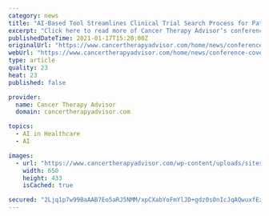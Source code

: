 ```yaml
---
category: news
title: "AI-Based Tool Streamlines Clinical Trial Search Process for Patients With Gastrointestinal Malignancies"
excerpt: "Click here to read more of Cancer Therapy Advisor‘s conference coverage. A novel, artificial intelligence (AI)-based search tool was found to simplify gastrointestinal (GI) cancer clinical trial identification, improve understanding of study-related ..."
publishedDateTime: 2021-01-17T15:20:00Z
originalUrl: "https://www.cancertherapyadvisor.com/home/news/conference-coverage/american-society-of-clinical-oncology-gastrointestinal-asco-gi/asco-gi-2021/gastrointestinal-cancer-artificial-intelligence-clinical-trial-risk/"
webUrl: "https://www.cancertherapyadvisor.com/home/news/conference-coverage/american-society-of-clinical-oncology-gastrointestinal-asco-gi/asco-gi-2021/gastrointestinal-cancer-artificial-intelligence-clinical-trial-risk/"
type: article
quality: 23
heat: 23
published: false

provider:
  name: Cancer Therapy Advisor
  domain: cancertherapyadvisor.com

topics:
  - AI in Healthcare
  - AI

images:
  - url: "https://www.cancertherapyadvisor.com/wp-content/uploads/sites/12/2019/12/computer_G_149976002.jpg"
    width: 650
    height: 433
    isCached: true

secured: "2Ljq1p7w99BaAAB7Eo5aRJ5NMM/xpCXabYoFmYlJD+gdz0s0nIcJqAQwuxfEz5jlvXfu5x2K2aBpHUZ/BLFugcREdr8IENF8mrmuiAjkXHW94n3C3TRPcfu1aAcBsirQLDRE58b1nkIXAOdr95dbVAac9/aC+htLoQ8pA3cGqSRAZ3yaV9I+J3y9r3oVmazhfQn04ILyj9SS+sVr/RZYRNtwqamLaXZaxBGvMXpw+h70gYweZvfUkp8eB/gEWDqPqaoqzhgTk9Og5B11V/uyDEvXX5mk8myVGIn3h7t4eGUFFK0SrzHBdyjFL2R7sZDbta58aRjpxfXSP1fHUzv8RDVXEqFS6GHL9TivdDp9O8M=;ZtyKXTUn8UnFYPVi052i6g=="
---
```


